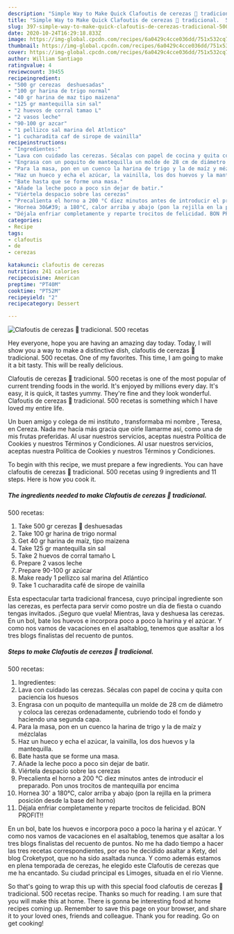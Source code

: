 ```yaml
---
description: "Simple Way to Make Quick Clafoutis de cerezas 🍒 tradicional.  500 recetas"
title: "Simple Way to Make Quick Clafoutis de cerezas 🍒 tradicional.  500 recetas"
slug: 397-simple-way-to-make-quick-clafoutis-de-cerezas-tradicional-500-recetas
date: 2020-10-24T16:29:18.833Z
image: https://img-global.cpcdn.com/recipes/6a0429c4cce036dd/751x532cq70/clafoutis-de-cerezas-🍒-tradicional-500-recetas-foto-principal.jpg
thumbnail: https://img-global.cpcdn.com/recipes/6a0429c4cce036dd/751x532cq70/clafoutis-de-cerezas-🍒-tradicional-500-recetas-foto-principal.jpg
cover: https://img-global.cpcdn.com/recipes/6a0429c4cce036dd/751x532cq70/clafoutis-de-cerezas-🍒-tradicional-500-recetas-foto-principal.jpg
author: William Santiago
ratingvalue: 4
reviewcount: 39455
recipeingredient:
- "500 gr cerezas  deshuesadas"
- "100 gr harina de trigo normal"
- "40 gr harina de maz tipo maizena"
- "125 gr mantequilla sin sal"
- "2 huevos de corral tamao L"
- "2 vasos leche"
- "90-100 gr azcar"
- "1 pellizco sal marina del Atlntico"
- "1 cucharadita caf de sirope de vainilla"
recipeinstructions:
- "Ingredientes:"
- "Lava con cuidado las cerezas. Sécalas con papel de cocina y quita con paciencia los huesos"
- "Engrasa con un poquito de mantequilla un molde de 28 cm de diámetro y coloca las cerezas ordenadamente, cubriendo todo el fondo y haciendo una segunda capa."
- "Para la masa, pon en un cuenco la harina de trigo y la de maíz y mézclalas"
- "Haz un hueco y echa el azúcar, la vainilla, los dos huevos y la mantequilla."
- "Bate hasta que se forme una masa."
- "Añade la leche poco a poco sin dejar de batir."
- "Viértela despacio sobre las cerezas"
- "Precalienta el horno a 200 °C diez minutos antes de introducir el preparado. Pon unos trocitos de mantequilla por encima"
- "Hornea 30&#39; a 180°C, calor arriba y abajo (pon la rejilla en la primera posición desde la base del horno)"
- "Déjala enfriar completamente y reparte trocitos de felicidad. BON PROFIT!!"
categories:
- Recipe
tags:
- clafoutis
- de
- cerezas

katakunci: clafoutis de cerezas 
nutrition: 241 calories
recipecuisine: American
preptime: "PT40M"
cooktime: "PT52M"
recipeyield: "2"
recipecategory: Dessert

---
```



![Clafoutis de cerezas 🍒 tradicional. 
500 recetas](https://img-global.cpcdn.com/recipes/6a0429c4cce036dd/751x532cq70/clafoutis-de-cerezas-🍒-tradicional-500-recetas-foto-principal.jpg)

Hey everyone, hope you are having an amazing day today. Today, I will show you a way to make a distinctive dish, clafoutis de cerezas 🍒 tradicional. 
500 recetas. One of my favorites. This time, I am going to make it a bit tasty. This will be really delicious.

Clafoutis de cerezas 🍒 tradicional. 
500 recetas is one of the most popular of current trending foods in the world. It's enjoyed by millions every day. It's easy, it is quick, it tastes yummy. They're fine and they look wonderful. Clafoutis de cerezas 🍒 tradicional. 
500 recetas is something which I have loved my entire life.

Un buen amigo y colega de mi instituto , transformaba mi nombre , Teresa, en Cereza. Nada me hacía más gracia que oírle llamarme así, como una de mis frutas preferidas. Al usar nuestros servicios, aceptas nuestra Política de Cookies y nuestros Términos y Condiciones. Al usar nuestros servicios, aceptas nuestra Política de Cookies y nuestros Términos y Condiciones.


To begin with this recipe, we must prepare a few ingredients. You can have clafoutis de cerezas 🍒 tradicional. 
500 recetas using 9 ingredients and 11 steps. Here is how you cook it.

<!--inarticleads1-->

##### The ingredients needed to make Clafoutis de cerezas 🍒 tradicional. 
500 recetas:

1. Take 500 gr cerezas 🍒 deshuesadas
1. Take 100 gr harina de trigo normal
1. Get 40 gr harina de maíz, tipo maizena
1. Take 125 gr mantequilla sin sal
1. Take 2 huevos de corral tamaño L
1. Prepare 2 vasos leche
1. Prepare 90-100 gr azúcar
1. Make ready 1 pellizco sal marina del Atlántico
1. Take 1 cucharadita café de sirope de vainilla


Esta espectacular tarta tradicional francesa, cuyo principal ingrediente son las cerezas, es perfecta para servir como postre un día de fiesta o cuando tengas invitados. ¡Seguro que vuela! Mientras, lava y deshuesa las cerezas. En un bol, bate los huevos e incorpora poco a poco la harina y el azúcar. Y como nos vamos de vacaciones en el asaltablog, tenemos que asaltar a los tres blogs finalistas del recuento de puntos. 

<!--inarticleads2-->

##### Steps to make Clafoutis de cerezas 🍒 tradicional. 
500 recetas:

1. Ingredientes:
1. Lava con cuidado las cerezas. Sécalas con papel de cocina y quita con paciencia los huesos
1. Engrasa con un poquito de mantequilla un molde de 28 cm de diámetro y coloca las cerezas ordenadamente, cubriendo todo el fondo y haciendo una segunda capa.
1. Para la masa, pon en un cuenco la harina de trigo y la de maíz y mézclalas
1. Haz un hueco y echa el azúcar, la vainilla, los dos huevos y la mantequilla.
1. Bate hasta que se forme una masa.
1. Añade la leche poco a poco sin dejar de batir.
1. Viértela despacio sobre las cerezas
1. Precalienta el horno a 200 °C diez minutos antes de introducir el preparado. Pon unos trocitos de mantequilla por encima
1. Hornea 30&#39; a 180°C, calor arriba y abajo (pon la rejilla en la primera posición desde la base del horno)
1. Déjala enfriar completamente y reparte trocitos de felicidad. BON PROFIT!!


En un bol, bate los huevos e incorpora poco a poco la harina y el azúcar. Y como nos vamos de vacaciones en el asaltablog, tenemos que asaltar a los tres blogs finalistas del recuento de puntos. No me ha dado tiempo a hacer las tres recetas correspondientes, por eso he decidido asaltar a Kety, del blog Croketypot, que no ha sido asaltada nunca. Y como además estamos en plena temporada de cerezas, he elegido este Clafoutis de cerezas que me ha encantado. Su ciudad principal es Limoges, situada en el río Vienne. 

So that's going to wrap this up with this special food clafoutis de cerezas 🍒 tradicional. 
500 recetas recipe. Thanks so much for reading. I am sure that you will make this at home. There is gonna be interesting food at home recipes coming up. Remember to save this page on your browser, and share it to your loved ones, friends and colleague. Thank you for reading. Go on get cooking!
